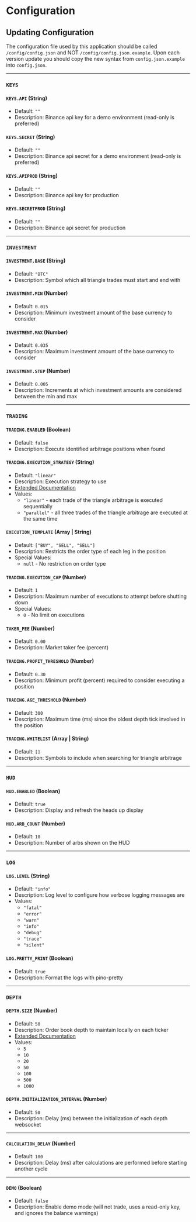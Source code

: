 # Configuration

## Updating Configuration

The configuration file used by this application should be called `/config/config.json` and NOT `/config/config.json.example`.
Upon each version update you should copy the new syntax from `config.json.example` into `config.json`.


---


### `KEYS`

#### `KEYS.API` (String)
* Default: `""`
* Description: Binance api key for a demo environment (read-only is preferred)

#### `KEYS.SECRET` (String)
* Default: `""`
* Description: Binance api secret for a demo environment (read-only is preferred)

#### `KEYS.APIPROD` (String)
* Default: `""`
* Description: Binance api key for production

#### `KEYS.SECRETPROD` (String)
* Default: `""`
* Description: Binance api secret for production


---


### `INVESTMENT`

#### `INVESTMENT.BASE` (String)
* Default: `"BTC"`
* Description: Symbol which all triangle trades must start and end with
    
#### `INVESTMENT.MIN` (Number)
* Default: `0.015`
* Description: Minimum investment amount of the base currency to consider
    
#### `INVESTMENT.MAX` (Number)
* Default: `0.035`
* Description: Maximum investment amount of the base currency to consider

#### `INVESTMENT.STEP` (Number)
* Default: `0.005`
* Description: Increments at which investment amounts are considered between the min and max


---


### `TRADING`

#### `TRADING.ENABLED` (Boolean)
* Default: `false`
* Description: Execute identified arbitrage positions when found

#### `TRADING.EXECUTION_STRATEGY` (String)
* Default: `"linear"`
* Description: Execution strategy to use
* [Extended Documentation](../src/resources/docs/strategies.md)
* Values:
    * `"linear"` - each trade of the triangle arbitrage is executed sequentially
    * `"parallel"` - all three trades of the triangle arbitrage are executed at the same time

#### `EXECUTION_TEMPLATE` (Array | String)
* Default: `["BUY", "SELL", "SELL"]`
* Description: Restricts the order type of each leg in the position
* Special Values:
    * `null` - No restriction on order type

#### `TRADING.EXECUTION_CAP` (Number)
* Default: `1`
* Description: Maximum number of executions to attempt before shutting down
* Special Values:
    * `0` - No limit on executions

#### `TAKER_FEE` (Number)
* Default: `0.00`
* Description: Market taker fee (percent)

#### `TRADING.PROFIT_THRESHOLD` (Number)
* Default: `0.30`
* Description: Minimum profit (percent) required to consider executing a position

#### `TRADING.AGE_THRESHOLD` (Number)
* Default: `300`
* Description: Maximum time (ms) since the oldest depth tick involved in the position

#### `TRADING.WHITELIST` (Array | String)
* Default: `[]`
* Description: Symbols to include when searching for triangle arbitrage


---


### `HUD`

#### `HUD.ENABLED` (Boolean)
* Default: `true`
* Description: Display and refresh the heads up display

#### `HUD.ARB_COUNT` (Number)
* Default: `10`
* Description: Number of arbs shown on the HUD


---


### `LOG`

#### `LOG.LEVEL` (String)
* Default: `"info"`
* Description: Log level to configure how verbose logging messages are
* Values:
    * `"fatal"`
    * `"error"`
    * `"warn"`
    * `"info"`
    * `"debug"`
    * `"trace"`
    * `"silent"`

#### `LOG.PRETTY_PRINT` (Boolean)
* Default: `true`
* Description: Format the logs with pino-pretty


---


### `DEPTH`

#### `DEPTH.SIZE` (Number)
* Default: `50`
* Description: Order book depth to maintain locally on each ticker
* [Extended Documentation](../src/resources/docs/depths.md)
* Values:
    * `5`
    * `10`
    * `20`
    * `50`
    * `100`
    * `500`
    * `1000`

#### `DEPTH.INITIALIZATION_INTERVAL` (Number)
* Default: `50`
* Description: Delay (ms) between the initialization of each depth websocket


---


#### `CALCULATION_DELAY` (Number)
* Default: `100`
* Description: Delay (ms) after calculations are performed before starting another cycle


---


#### `DEMO` (Boolean)
* Default: `false`
* Description: Enable demo mode (will not trade, uses a read-only key, and ignores the balance warnings)